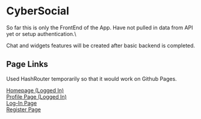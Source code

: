 # CyberSocial

So far this is only the FrontEnd of the App. Have not pulled in data from API yet or setup authentication.\

Chat and widgets features will be created after basic backend is completed.


## Page Links
Used HashRouter temporarily so that it would work on Github Pages. 

<a href="https://andrewjustinw.github.io/Cyber-Social/#/">Homepage (Logged In)</a>  \
<a href="https://andrewjustinw.github.io/Cyber-Social/#/ExampleProfile">Profile Page (Logged In)</a> \
<a href="https://andrewjustinw.github.io/Cyber-Social/#/login">Log-In Page </a> \
<a href="https://andrewjustinw.github.io/Cyber-Social/#/register">Register Page</a>  
